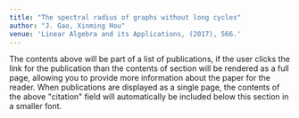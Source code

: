 ```yaml
---
title: "The spectral radius of graphs without long cycles"
author: "J. Gao, Xinming Hou"
venue: 'Linear Algebra and its Applications, (2017), 566.'
---
```

The contents above will be part of a list of publications, if the user clicks the link for the publication than the contents of section will be rendered as a full page, allowing you to provide more information about the paper for the reader. When publications are displayed as a single page, the contents of the above "citation" field will automatically be included below this section in a smaller font.
